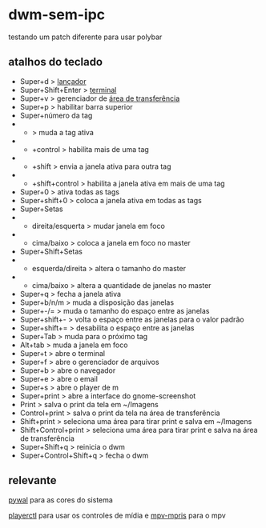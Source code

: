 # dwm-sem-ipc
testando um patch diferente para usar polybar
## atalhos do teclado
- Super+d > [lançador](https://github.com/alvsz/dmenu)
- Super+Shift+Enter > [terminal](https://github.com/alvsz/st)
- Super+v > gerenciador de [área de transferência](https://github.com/cdown/clipmenu)
- Super+p > habilitar barra superior
- Super+número da tag
- - \> muda a tag ativa
- - +control > habilita mais de uma tag
- - +shift > envia a janela ativa para outra tag
- - +shift+control > habilita a janela ativa em mais de uma tag
- Super+0 > ativa todas as tags
- Super+shift+0 > coloca a janela ativa em todas as tags
- Super+Setas 
- - direita/esquerta > mudar janela em foco
- - cima/baixo > coloca a janela em foco no master
- Super+Shift+Setas
- - esquerda/direita > altera o tamanho do master
- - cima/baixo >  altera a quantidade de janelas no master
- Super+q > fecha a janela ativa
- Super+b/n/m > muda a disposição das janelas
- Super+-/= > muda o tamanho do espaço entre as janelas
- Super+shift+- > volta o espaço entre as janelas para o valor padrão
- Super+shift+= > desabilita o espaço entre as janelas
- Super+Tab > muda para o próximo tag
- Alt+tab > muda a janela em foco
- Super+t > abre o terminal
- Super+f > abre o gerenciador de arquivos
- Super+b > abre o navegador
- Super+e > abre o email
- Super+s > abre o player de m
- Super+print > abre a interface do gnome-screenshot
- Print > salva o print da tela em ~/Imagens
- Control+print > salva o print da tela na área de transferência
- Shift+print > seleciona uma área para tirar print e salva em ~/Imagens
- Shift+Control+print > seleciona uma área para tirar print e salva na área de transferência
- Super+Shift+q > reinicia o dwm
- Super+Control+Shift+q > fecha o dwm

## relevante
[pywal](https://github.com/dylanaraps/pywal) para as cores do sistema

[playerctl](https://github.com/altdesktop/playerctl) para usar os controles de mídia e [mpv-mpris](https://github.com/hoyon/mpv-mpris) para o mpv

